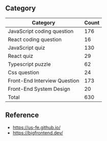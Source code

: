 ## Category

| Category                     | Count |
| ---------------------------- | ----- |
| JavaScript coding question   | 176   |
| React coding question        | 16    |
| JavaScript quiz              | 130   |
| React quiz                   | 29    |
| Typescript puzzle            | 62    |
| Css question                 | 24    |
| Front-End Interview Question | 173   |
| Front-End System Design      | 20    |
| Total                        | 630   |

## Reference

- https://us-fe.github.io/
- https://bigfrontend.dev/
